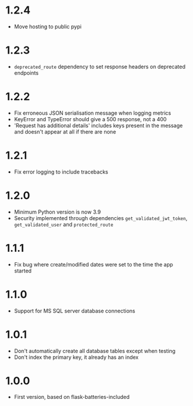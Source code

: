 # 1.2.4
- Move hosting to public pypi

# 1.2.3
- `deprecated_route` dependency to set response headers on deprecated endpoints

# 1.2.2
- Fix erroneous JSON serialisation message when logging metrics
- KeyError and TypeError should give a 500 response, not a 400
- 'Request has additional details' includes keys present in the message and doesn't appear at all if there are none

# 1.2.1
- Fix error logging to include tracebacks

# 1.2.0

- Minimum Python version is now 3.9
- Security implemented through dependencies `get_validated_jwt_token`, `get_validated_user` and `protected_route`

# 1.1.1

- Fix bug where create/modified dates were set to the time the app started

# 1.1.0

- Support for MS SQL server database connections

# 1.0.1

- Don't automatically create all database tables except when testing
- Don't index the primary key, it already has an index

# 1.0.0

- First version, based on flask-batteries-included
